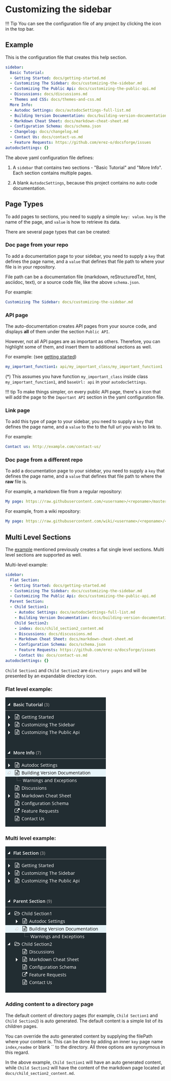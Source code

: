Customizing the sidebar
=======================

!!! Tip
    You can see the configuration file of any project by clicking the <code><i class="fa fa-wrench"></i></code> icon in the top bar.

Example
-------
This is the configuration file that creates this help section. 

```yaml
sidebar:
  Basic Tutorial:
  - Getting Started: docs/getting-started.md
  - Customizing The Sidebar: docs/customizing-the-sidebar.md
  - Customizing The Public Api: docs/customizing-the-public-api.md
  - Discussions: docs/discussions.md
  - Themes and CSS: docs/themes-and-css.md
  More Info:
  - Autodoc Settings: docs/autodocSettings-full-list.md
  - Building Version Documentation: docs/building-version-documentation.md
  - Markdown Cheat Sheet: docs/markdown-cheat-sheet.md
  - Configuration Schema: docs/schema.json
  - Changelog: docs/changelog.md
  - Contact Us: docs/contact-us.md
  - Feature Requests: https://github.com/erez-o/docsforge/issues
autodocSettings: {}
```

The above yaml configuration file defines:

1.  A `sidebar` that contains two sections - "Basic Tutorial" and "More Info". Each section contains multiple pages.

2.  A blank `AutodocSettings`, because this project contains no auto code documentation.


Page Types
----------
To add pages to sections, you need to supply a simple `key: value`. `key` is the name of the page, and `value` is how to retrieve its data.

There are several page types that can be created:

### Doc page from your repo

To add a documentation page to your sidebar, you need to supply a `key` that defines the page name, and a `value` that defines that file path to where your file is in your repository.

File path can be a documentation file (markdown, reStructuredTxt, html, asciidoc, text), or a source code file, like the above `schema.json`.

For example:

```yaml
Customizing The Sidebar: docs/customizing-the-sidebar.md
```


### API page

The auto-documentation creates API pages from your source code, and displays **all** of them under the section `Public API`.
 
However, not all API pages are as important as others. Therefore, you can highlight some of them, and insert them to additional sections as well.

For example: (see [getting started](https://help.docsforge.com/getting-started/#configuration-file))

```yaml
my_important_function1: api/my_important_class/my_important_function1
```

(*) This assumes you have function `my_important_class` inside class `my_important_function1`, and `baseUrl: api` in your `autodocSettings`.

!!! tip
    To make things simpler, on every public API page, there's a <code><i class="fa fa-star-o"></i></code> icon that will add the page to the `Important API` section in the yaml configuration file.

### Link page

To add this type of page to your sidebar, you need to supply a `key` that defines the page name, and a `value` to the to the full url you wish to link to. 

For example: 

```yaml
Contact us: http://example.com/contact-us/
```
        
### Doc page from a different repo

To add a documentation page to your sidebar, you need to supply a `key` that defines the page name, and a `value` that defines that file path to where the **raw** file is.

For example, a markdown file from a regular repository:
    
```yaml
My page: https://raw.githubusercontent.com/<username>/<reponame>/master/<filename>.md
```
    
For example, from a wiki repository:
    
```yaml
My page: https://raw.githubusercontent.com/wiki/<username>/<reponame>/<filename>.md
```
        
        
Multi Level Sections
--------------------

The [example](#example) mentioned previously creates a flat single level sections. Multi level sections are supported as well.

Multi-level example:

```yaml
sidebar:
  Flat Section:
  - Getting Started: docs/getting-started.md
  - Customizing The Sidebar: docs/customizing-the-sidebar.md
  - Customizing The Public Api: docs/customizing-the-public-api.md
  Parent Section:
  - Child Section1:
    - Autodoc Settings: docs/autodocSettings-full-list.md
    - Building Version Documentation: docs/building-version-documentation.md
    Child Section2:
    - index: docs/child_section2_content.md
    - Discussions: docs/discussions.md
    - Markdown Cheat Sheet: docs/markdown-cheat-sheet.md
    - Configuration Schema: docs/schema.json
    - Feature Requests: https://github.com/erez-o/docsforge/issues
    - Contact Us: docs/contact-us.md
autodocSettings: {}
```

`Child Section1` and `Child Section2` are `directory pages` and will be presented by an expandable directory icon.


### Flat level example:

![Flat level example](https://raw.githubusercontent.com/erez-o/docsforge/master/images/docs-single_level_sidebar.png)

### Multi level example:

![Multi level example](https://raw.githubusercontent.com/erez-o/docsforge/master/images/docs-multi_level_sidebar.png)

### Adding content to a directory page

The default content of directory pages (for example, `Child Section1` and `Child Section2`) is auto generated. The default content is a simple list of its children pages. 

You can override the auto generated content by supplying the filePath where your content is. This can be done by adding an inner `key` page name `index`,`readme` or blank `` to the directory. All three options are synonymous in this regard.

In the above example, `Child Section1` will have an auto generated content, while `Child Section2` will have the content of the markdown page located at `docs/child_section2_content.md`.